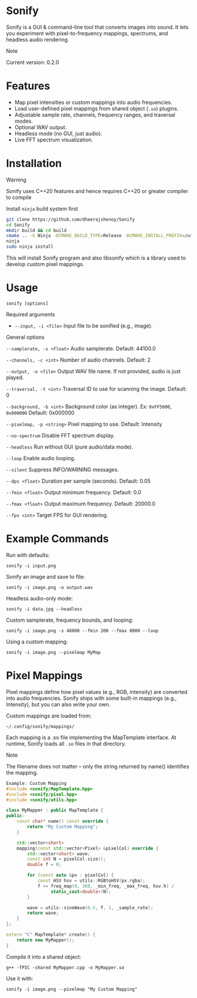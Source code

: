 # Sonify

Sonify is a GUI & command-line tool that converts images into sound. It lets you experiment with pixel-to-frequency mappings, spectrums, and headless audio rendering.

> [!NOTE]
> Current version: 0.2.0

# Features

- Map pixel intensities or custom mappings into audio frequencies.
- Load user-defined pixel mappings from shared object (`.so`) plugins.
- Adjustable sample rate, channels, frequency ranges, and traversal modes.
- Optional WAV output.
- Headless mode (no GUI, just audio).
- Live FFT spectrum visualization.

# Installation

> [!WARNING]
> Sonify uses C++20 features and hence requires C++20 or greater compiler to compile

Install `ninja` build system first

```bash
git clone https://github.com/dheerajshenoy/Sonify
cd Sonify
mkdir build && cd build
cmake .. -G Ninja -DCMAKE_BUILD_TYPE=Release -DCMAKE_INSTALL_PREFIX=/usr # if you want to use Ninja build instead of make
ninja
sudo ninja install
```

This will install Sonify program and also libsonify which is a library used to develop custom pixel mappings.

# Usage

``sonify [options]``

Required arguments

- `--input, -i <file>`
Input file to be sonified (e.g., image).

General options

``--samplerate, -s <float>``
Audio samplerate.
Default: 44100.0

``--channels, -c <int>``
Number of audio channels.
Default: 2

``--output, -o <file>``
Output WAV file name. If not provided, audio is just played.

``--traversal, -t <int>``
Traversal ID to use for scanning the image.
Default: 0

``--background, -b <int>``
Background color (as integer). Ex: `0xFF5000`, `0x000000`
Default: 0x000000

``--pixelmap, -p <string>``
Pixel mapping to use.
Default: Intensity

``--no-spectrum``
Disable FFT spectrum display.

``--headless``
Run without GUI (pure audio/data mode).

``--loop``
Enable audio looping.

``--silent``
Suppress INFO/WARNING messages.

``--dps <float>``
Duration per sample (seconds).
Default: 0.05

``--fmin <float>``
Output minimum frequency.
Default: 0.0

``--fmax <float>``
Output maximum frequency.
Default: 20000.0

``--fps <int>``
Target FPS for GUI rendering.

# Example Commands

Run with defaults:

``sonify -i input.png``

Sonify an image and save to file:

``sonify -i image.png -o output.wav``

Headless audio-only mode:

``sonify -i data.jpg --headless``

Custom samplerate, frequency bounds, and looping:

``sonify -i image.png -s 48000 --fmin 200 --fmax 8000 --loop``

Using a custom mapping:

``sonify -i image.png --pixelmap MyMap``

# Pixel Mappings

Pixel mappings define how pixel values (e.g., RGB, intensity) are converted into audio frequencies.
Sonify ships with some built-in mappings (e.g., Intensity), but you can also write your own.

Custom mappings are loaded from:

``~/.config/sonify/mappings/``

Each mapping is a .so file implementing the MapTemplate interface. At
runtime, Sonify loads all `.so` files in that directory.

> [!NOTE]
> The filename does not matter – only the string returned by name() identifies the mapping.

```cpp
Example: Custom Mapping
#include <sonify/MapTemplate.hpp>
#include <sonify/pixel.hpp>
#include <sonify/utils.hpp>

class MyMapper : public MapTemplate {
public:
    const char* name() const override {
        return "My Custom Mapping";
    }

    std::vector<short>
    mapping(const std::vector<Pixel> &pixelCol) override {
        std::vector<short> wave;
        const int N = pixelCol.size();
        double f = 0;

        for (const auto &px : pixelCol) {
            const HSV hsv = utils::RGBtoHSV(px.rgba);
            f += freq_map(0, 360, _min_freq, _max_freq, hsv.h) /
                 static_cast<double>(N);
        }

        wave = utils::sineWave(0.5, f, 1, _sample_rate);
        return wave;
    }
};

extern "C" MapTemplate* create() {
    return new MyMapper();
}
```

Compile it into a shared object:

``g++ -fPIC -shared MyMapper.cpp -o MyMapper.so``

Use it with:

``sonify -i image.png --pixelmap "My Custom Mapping"``
